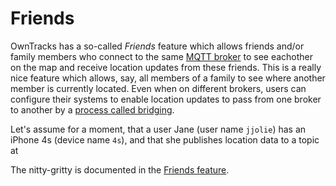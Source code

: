 # Friends

OwnTracks has a so-called _Friends_ feature which allows friends and/or family members who connect to the same [MQTT broker](broker.md) to see eachother on the map and receive location updates from these friends. This is a really nice feature which allows, say, all members of a family to see where another member is currently located. Even when on different brokers, users can configure their systems to enable location updates to pass from one broker to another by a [process called bridging](bridge.md).

Let's assume for a moment, that a user Jane (user name `jjolie`) has an iPhone 4s (device name `4s`), and that she publishes location data to a topic at


The nitty-gritty is documented in the [Friends feature](../features/friends.md).
